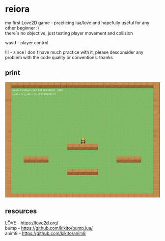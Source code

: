 # reiora

my first Love2D game - practicing lua/love and hopefully useful for any other beginner :) <br />
there`s no objective, just testing player movement and collision<br />

wasd - player control

!!! - since I don`t have much practice with it, please desconsider any problem with the code quality or conventions. thanks

## print
![alt tag](https://github.com/lucasromanosantos/reiora/blob/master/images/preview.png)

## resources
LÖVE - https://love2d.org/ <br />
bump - https://github.com/kikito/bump.lua/ <br />
anim8 - https://github.com/kikito/anim8
